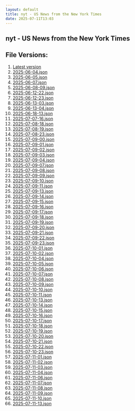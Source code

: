 ```yaml
---
layout: default
title: nyt - US News from the New York Times
date: 2025-07-11T13:03
---
```


## nyt - US News from the New York Times

<div id="data-chart"></div>
<div id="data-table"></div>
<script>
document.addEventListener('DOMContentLoaded', function(){
  document.getElementById('data-table').textContent = 'This source isn't supported for tables yet.';
});
</script>

## File Versions:
1. [Latest version](./latest.json)
2. [2025-06-04.json](./2025-06-04.json)
3. [2025-06-05.json](./2025-06-05.json)
4. [2025-06-07.json](./2025-06-07.json)
5. [2025-06-08-09.json](./2025-06-08-09.json)
6. [2025-06-12-22.json](./2025-06-12-22.json)
7. [2025-06-12-23.json](./2025-06-12-23.json)
8. [2025-06-13-03.json](./2025-06-13-03.json)
9. [2025-06-13-04.json](./2025-06-13-04.json)
10. [2025-06-18-13.json](./2025-06-18-13.json)
11. [2025-07-07-16.json](./2025-07-07-16.json)
12. [2025-07-08-18.json](./2025-07-08-18.json)
13. [2025-07-08-19.json](./2025-07-08-19.json)
14. [2025-07-08-23.json](./2025-07-08-23.json)
15. [2025-07-09-00.json](./2025-07-09-00.json)
16. [2025-07-09-01.json](./2025-07-09-01.json)
17. [2025-07-09-02.json](./2025-07-09-02.json)
18. [2025-07-09-03.json](./2025-07-09-03.json)
19. [2025-07-09-04.json](./2025-07-09-04.json)
20. [2025-07-09-07.json](./2025-07-09-07.json)
21. [2025-07-09-08.json](./2025-07-09-08.json)
22. [2025-07-09-09.json](./2025-07-09-09.json)
23. [2025-07-09-10.json](./2025-07-09-10.json)
24. [2025-07-09-11.json](./2025-07-09-11.json)
25. [2025-07-09-13.json](./2025-07-09-13.json)
26. [2025-07-09-14.json](./2025-07-09-14.json)
27. [2025-07-09-15.json](./2025-07-09-15.json)
28. [2025-07-09-16.json](./2025-07-09-16.json)
29. [2025-07-09-17.json](./2025-07-09-17.json)
30. [2025-07-09-18.json](./2025-07-09-18.json)
31. [2025-07-09-19.json](./2025-07-09-19.json)
32. [2025-07-09-20.json](./2025-07-09-20.json)
33. [2025-07-09-21.json](./2025-07-09-21.json)
34. [2025-07-09-22.json](./2025-07-09-22.json)
35. [2025-07-09-23.json](./2025-07-09-23.json)
36. [2025-07-10-01.json](./2025-07-10-01.json)
37. [2025-07-10-02.json](./2025-07-10-02.json)
38. [2025-07-10-04.json](./2025-07-10-04.json)
39. [2025-07-10-05.json](./2025-07-10-05.json)
40. [2025-07-10-06.json](./2025-07-10-06.json)
41. [2025-07-10-07.json](./2025-07-10-07.json)
42. [2025-07-10-08.json](./2025-07-10-08.json)
43. [2025-07-10-09.json](./2025-07-10-09.json)
44. [2025-07-10-10.json](./2025-07-10-10.json)
45. [2025-07-10-11.json](./2025-07-10-11.json)
46. [2025-07-10-13.json](./2025-07-10-13.json)
47. [2025-07-10-14.json](./2025-07-10-14.json)
48. [2025-07-10-15.json](./2025-07-10-15.json)
49. [2025-07-10-16.json](./2025-07-10-16.json)
50. [2025-07-10-17.json](./2025-07-10-17.json)
51. [2025-07-10-18.json](./2025-07-10-18.json)
52. [2025-07-10-19.json](./2025-07-10-19.json)
53. [2025-07-10-20.json](./2025-07-10-20.json)
54. [2025-07-10-21.json](./2025-07-10-21.json)
55. [2025-07-10-22.json](./2025-07-10-22.json)
56. [2025-07-10-23.json](./2025-07-10-23.json)
57. [2025-07-11-01.json](./2025-07-11-01.json)
58. [2025-07-11-02.json](./2025-07-11-02.json)
59. [2025-07-11-03.json](./2025-07-11-03.json)
60. [2025-07-11-04.json](./2025-07-11-04.json)
61. [2025-07-11-06.json](./2025-07-11-06.json)
62. [2025-07-11-07.json](./2025-07-11-07.json)
63. [2025-07-11-08.json](./2025-07-11-08.json)
64. [2025-07-11-09.json](./2025-07-11-09.json)
65. [2025-07-11-10.json](./2025-07-11-10.json)
66. [2025-07-11-13.json](./2025-07-11-13.json)
